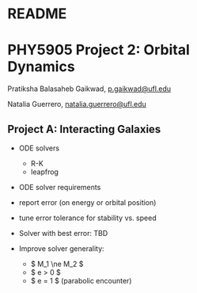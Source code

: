 # README #

# PHY5905 Project 2: Orbital Dynamics

Pratiksha Balasaheb Gaikwad, p.gaikwad@ufl.edu

Natalia Guerrero, natalia.guerrero@ufl.edu


## Project A: Interacting Galaxies

* ODE solvers
  * R-K
  * leapfrog

*  ODE solver requirements
  * report error (on energy or orbital position)
  * tune error tolerance for stability vs. speed

*  Solver with best error: TBD

* Improve solver generality:
  * $ M_1 \ne M_2 $
  * $ e > 0 $
  * $ e = 1 $ (parabolic encounter)

